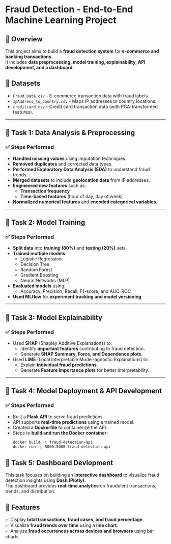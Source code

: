 # Fraud Detection - End-to-End Machine Learning Project

## 📌 Overview
This project aims to build a **fraud detection system** for **e-commerce and banking transactions**.  
It includes **data preprocessing, model training, explainability, API development, and a dashboard**.

## 📂 Datasets
- `Fraud_Data.csv` - E-commerce transaction data with fraud labels.
- `IpAddress_to_Country.csv` - Maps IP addresses to country locations.
- `creditcard.csv` - Credit card transaction data (with PCA-transformed features).

---

## 📌 **Task 1: Data Analysis & Preprocessing**
### ✅ **Steps Performed**
- **Handled missing values** using imputation techniques.
- **Removed duplicates** and corrected data types.
- **Performed Exploratory Data Analysis (EDA)** to understand fraud trends.
- **Merged datasets** to include **geolocation data** from IP addresses.
- **Engineered new features** such as:
  - **Transaction frequency**
  - **Time-based features** (hour of day, day of week)
- **Normalized numerical features** and **encoded categorical variables**.

---

## 📌 **Task 2: Model Training**
### ✅ **Steps Performed**
- **Split data** into **training (80%)** and **testing (20%)** sets.
- **Trained multiple models**:
  - Logistic Regression
  - Decision Tree
  - Random Forest
  - Gradient Boosting
  - Neural Networks (MLP)
- **Evaluated models** using:
  - Accuracy, Precision, Recall, F1-score, and AUC-ROC
- **Used MLflow** for **experiment tracking and model versioning**.

---

## 📌 **Task 3: Model Explainability**
### ✅ **Steps Performed**
- Used **SHAP** (Shapley Additive Explanations) to:
  - Identify **important features** contributing to fraud detection.
  - Generate **SHAP Summary, Force, and Dependence plots**.
- Used **LIME** (Local Interpretable Model-agnostic Explanations) to:
  - Explain **individual fraud predictions**.
  - Generate **Feature Importance plots** for better interpretability.

---

## 📌 **Task 4: Model Deployment & API Development**
### ✅ **Steps Performed**
- Built a **Flask API** to serve fraud predictions.
- API supports **real-time predictions** using a trained model.
- Created a **Dockerfile** to containerize the API.
- Steps to **build and run the Docker container**:
  ```bash
  docker build -t fraud-detection-api .
  docker run -p 5000:5000 fraud-detection-api


## 📌 **Task 5: Dashboard Devlopment**

This task focuses on building an **interactive dashboard** to visualize fraud detection insights using **Dash (Plotly)**.  
The dashboard provides **real-time analytics** on fraudulent transactions, trends, and distribution.

## 🎯 Features
✅ Display **total transactions, fraud cases, and fraud percentage**.  
✅ Visualize **fraud trends over time** using a **line chart**.  
✅ Analyze **fraud occurrences across devices and browsers** using bar charts.  
